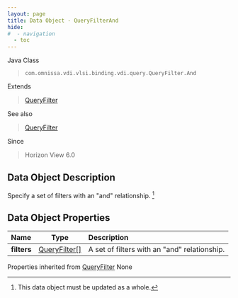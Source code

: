 ```yaml
---
layout: page
title: Data Object - QueryFilterAnd
hide:
#  - navigation
  - toc
---
```






Java Class
> `com.omnissa.vdi.vlsi.binding.vdi.query.QueryFilter.And`

Extends
> [QueryFilter](vdi.query.QueryFilter.Filter.md)

See also
> [QueryFilter](vdi.query.QueryFilter.Filter.md)

Since
> Horizon View 6.0


## Data Object Description

Specify a set of filters with an "and" relationship.
 [^167]



## Data Object Properties

 Name | Type | Description
:---|:---:|:---
**filters**| [QueryFilter[]](vdi.query.QueryFilter.Filter.md)|  A set of filters with an "and" relationship.
Properties inherited from [QueryFilter](vdi.query.QueryFilter.Filter.md)
None
 


 


[^167]: This data object must be updated as a whole.